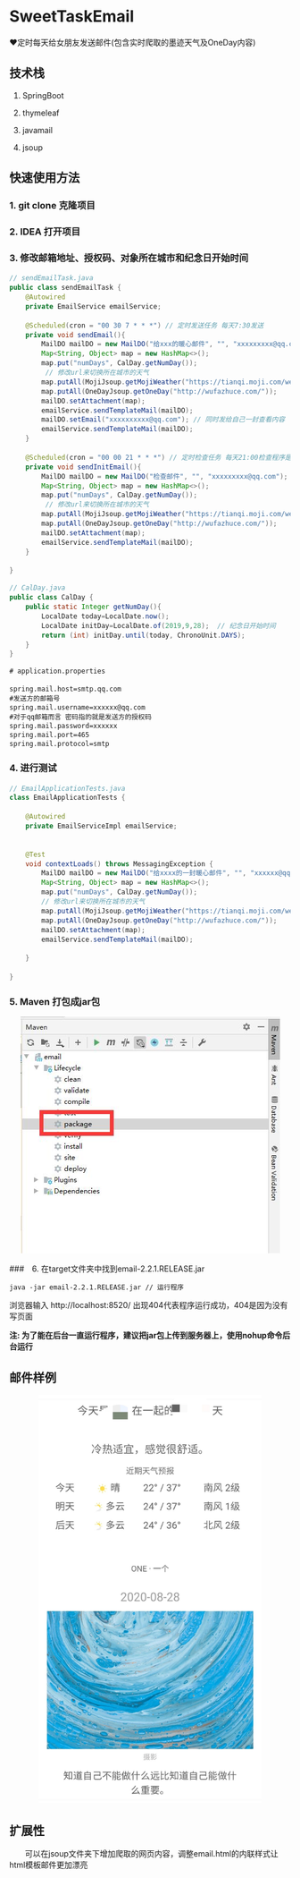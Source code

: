 # SweetTaskEmail
❤定时每天给女朋友发送邮件(包含实时爬取的墨迹天气及OneDay内容)

## 技术栈

1. SpringBoot

2. thymeleaf

3. javamail

4. jsoup 

## 快速使用方法

### 1. git clone 克隆项目
### 2. IDEA 打开项目
### 3. 修改邮箱地址、授权码、对象所在城市和纪念日开始时间  

```java
// sendEmailTask.java
public class sendEmailTask {
    @Autowired
    private EmailService emailService;

    @Scheduled(cron = "00 30 7 * * *") // 定时发送任务 每天7:30发送
    private void sendEmail(){
        MailDO mailDO = new MailDO("给xxx的暖心邮件", "", "xxxxxxxxx@qq.com"); // 发送给对象的邮箱
        Map<String, Object> map = new HashMap<>();
        map.put("numDays", CalDay.getNumDay());
         // 修改url来切换所在城市的天气
        map.putAll(MojiJsoup.getMojiWeather("https://tianqi.moji.com/weather/china/guangxi/lingui-district"));
        map.putAll(OneDayJsoup.getOneDay("http://wufazhuce.com/"));
        mailDO.setAttachment(map);
        emailService.sendTemplateMail(mailDO);
        mailDO.setEmail("xxxxxxxxxx@qq.com"); // 同时发给自己一封查看内容
        emailService.sendTemplateMail(mailDO);
    }

    @Scheduled(cron = "00 00 21 * * *") // 定时检查任务 每天21:00检查程序是否正确
    private void sendInitEmail(){
        MailDO mailDO = new MailDO("检查邮件", "", "xxxxxxxxx@qq.com"); // 发送给自己的邮箱
        Map<String, Object> map = new HashMap<>();
        map.put("numDays", CalDay.getNumDay());
         // 修改url来切换所在城市的天气
        map.putAll(MojiJsoup.getMojiWeather("https://tianqi.moji.com/weather/china/guangxi/lingui-district"));
        map.putAll(OneDayJsoup.getOneDay("http://wufazhuce.com/"));
        mailDO.setAttachment(map);
        emailService.sendTemplateMail(mailDO);
    }

}
```

```java
// CalDay.java
public class CalDay {
    public static Integer getNumDay(){
        LocalDate today=LocalDate.now();
        LocalDate initDay=LocalDate.of(2019,9,28);  // 纪念日开始时间
        return (int) initDay.until(today, ChronoUnit.DAYS);
    }
}
```

```properties
# application.properties

spring.mail.host=smtp.qq.com
#发送方的邮箱号
spring.mail.username=xxxxxx@qq.com
#对于qq邮箱而言 密码指的就是发送方的授权码
spring.mail.password=xxxxxx
spring.mail.port=465
spring.mail.protocol=smtp
```
### 4. 进行测试

```java
// EmailApplicationTests.java
class EmailApplicationTests {

    @Autowired
    private EmailServiceImpl emailService;


    @Test
    void contextLoads() throws MessagingException {
        MailDO mailDO = new MailDO("给xxxx的一封暖心邮件", "", "xxxxxx@qq.com"); // 用自己的邮箱测试
        Map<String, Object> map = new HashMap<>();
        map.put("numDays", CalDay.getNumDay());
        // 修改url来切换所在城市的天气
        map.putAll(MojiJsoup.getMojiWeather("https://tianqi.moji.com/weather/china/guangxi/lingui-district"));
        map.putAll(OneDayJsoup.getOneDay("http://wufazhuce.com/"));
        mailDO.setAttachment(map);
        emailService.sendTemplateMail(mailDO);

    }

}
```

### 5. Maven 打包成jar包

<div align=center><img src="https://github.com/zhendexuebuhui/SweetTaskEmail/blob/master/ScreenCapture/package.jpg" /></div>

###　6. 在target文件夹中找到email-2.2.1.RELEASE.jar

```shell
java -jar email-2.2.1.RELEASE.jar // 运行程序
```

浏览器输入 http://localhost:8520/ 出现404代表程序运行成功，404是因为没有写页面

**注: 为了能在后台一直运行程序，建议把jar包上传到服务器上，使用nohup命令后台运行**

## 邮件样例


<div align=center><img src="https://github.com/zhendexuebuhui/SweetTaskEmail/blob/master/ScreenCapture/Examples.jpg" width="400px" /></div>


## 扩展性

　　可以在jsoup文件夹下增加爬取的网页内容，调整email.html的内联样式让html模板邮件更加漂亮
